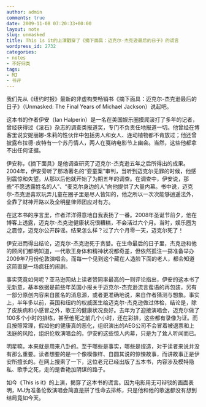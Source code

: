 ```yaml
---
author: admin
comments: true
date: 2009-11-08 07:20:33+00:00
layout: note
slug: unmasked
title: This is it的上演戳穿了《摘下面具：迈克尔-杰克逊最后的日子》的谎言
wordpress_id: 2732
categories:
- notes
- 不好归类
tags:
- MJ
- 书评
---
```


我们先从《纽约时报》最新的非虚构类畅销书《摘下面具：迈克尔-杰克逊最后的日子》（Unmasked: The Final Years of
Michael Jackson）说起吧。

这本书的作者伊安（Ian Halperin）是一名在美国娱乐圈摸爬滚打了多年的记者，曾经获得过《滚石》杂志的调查类报道奖，专门不负责任地报道一切。他曾经在博客里说安妮丽娜-朱莉的性伙伴中包括男人和女人、连动植物都不肯放过；他还曾披露布拉德-皮特有一个苏丹情人，两人在戛纳电影节上幽会。当然，这些他都拿不出任何证据。

伊安称，《摘下面具》是他调查研究了迈克尔-杰克逊五年之后所得出的成果。2004年，伊安旁听了那场著名的“娈童案”审判，当听到迈克尔无罪的时候，他感到震惊和失望。从那以后他就开始了为期五年的调查。在调查中，伊安说，那些“不愿透露姓名的人”、“麦克尔身边的人”向他提供了大量内幕。书中说，迈克尔-杰克逊喜欢玩弄儿童在圈子里是尽人皆知的，他之所以一次次能够逍遥法外，全靠了财神开路以及全明星律师团应对有方。

在这本书的序言里，作者洋洋得意地自我表扬了一番。2008年圣诞节前夕，他在博客上透露，迈克尔-杰克逊健康状况很糟糕，不会活过六个月。当时，娱乐圈为之震惊，迈克尔公开辟谣。结果怎么样？过了六个月零一天，迈克尔死了！

伊安进而得出结论，迈克尔-杰克逊死于贪婪。在生命最后的日子里，杰克逊和他的顾问们都明知道，一代歌王身体和精神状况都奇差，但依然孤注一掷准备举办2009年7月份伦敦演唱会。而每一个见到这个藏在人造脸下面的老人，都会知道这简直是一场疯狂的闹剧。

事实究竟如何呢？亚马逊网站上读者赞同率最高的一则评论指出，伊安的这本书了无新意，基本依据是前些年英国小报关于迈克尔-杰克逊流言蜚语的再包装，另有一部分原创内容来自匿名的消息源，或者更准确地说，来自作者猜测与想象。事实上，半年多以前，英国和纽约的权威医生给迈克尔-杰克逊做过体检，结论是，除了皮肤病和小感冒之外，歌王的健康状况良好。去年为了迎接演唱会，迈克尔做了100多个小时的排练，甚至他死之前几个小时，还在彩排，这些都有录像为证。而且按照常理，假如他的健康真的恶化，组织演出的AEG公司不会冒着被退票和上法庭的风险，组织伦敦演唱会的。伊安的这些惊人内幕，只是为了耸人听闻而已。

明星嘛，本来就是用来八卦的。至于哪些是事实，哪些是捏造，对于读者来说并没有那么重要。读者想要的是一个像模像样、自圆其说的惊悚故事，而讲故事正是伊安所擅长的。在网上搜索了一下，这位老兄已经出版了五本书，内容涉及模特隐私、歌手之死，走的是香艳加阴谋的路子。

如今《This is it》的上演，揭穿了这本书的谎言。因为电影用无可辩驳的画面表明，MJ为准备伦敦演唱会简直是拼了性命去排练，只是他和他的歌迷都没有想到结局竟如今天。

